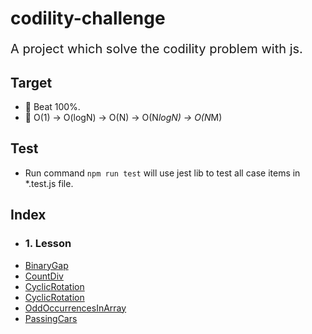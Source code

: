 # codility-challenge

<div align=center>

</div>

<div STYLE="page-break-after: always;"></div>

<p style="font-size: 20px"> 
    A project which solve the codility problem with js.
</p>

## Target

-   👏 Beat 100%.
-   💪 O(1) -> O(logN) -> O(N) -> O(N*logN) -> O(N*M)

## Test

-   Run command `npm run test` will use jest lib to test all case items in *.test.js file.

## Index

-   ### 1. Lesson
- [BinaryGap](https://github.com/duke-git/codility-challenge/blob/main/src/lessons/BinaryGap.js)
- [CountDiv](https://github.com/duke-git/codility-challenge/blob/main/src/lessons/CountDiv.js)
- [CyclicRotation](https://github.com/duke-git/codility-challenge/blob/main/src/lessons/CyclicRotation.js)
- [CyclicRotation](https://github.com/duke-git/codility-challenge/blob/main/src/lessons/CyclicRotation.js)
- [OddOccurrencesInArray](https://github.com/duke-git/codility-challenge/blob/main/src/lessons/OddOccurrencesInArray.js)
- [PassingCars](https://github.com/duke-git/codility-challenge/blob/main/src/lessons/PassingCars.js)
